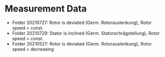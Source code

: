 # Measurement Data

+ Folder 20210727: Rotor is deviated (Germ. Rotorauslenkung), Rotor speed = const.
+ Folder 20210729: Stator is inclined (Germ. Statorschrägstellung), Rotor speed = const.
+ Folder 20210527: Rotor is deviated (Germ. Rotorauslenkung), Rotor speed = decreasing
